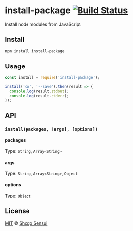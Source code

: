# install-package [![Build Status](https://travis-ci.org/1000ch/install-package.svg?branch=master)](https://travis-ci.org/1000ch/install-package)

Install node modules from JavaScript.

## Install

```sh
npm install install-package
```

## Usage

```javascript
const install = require('install-package');

install('co', '--save').then(result => {
  console.log(result.stdout);
  console.log(result.stderr);
});
```

## API

### `install(packages, [args], [options])`

#### packages

Type: `String`, `Array<String>`

#### args

Type: `String`, `Array<String>`, `Object`

#### options

Type: [`Object`](https://nodejs.org/api/child_process.html#child_process_child_process_exec_command_options_callback)

## License

[MIT](https://1000ch.mit-license.org) © [Shogo Sensui](https://github.com/1000ch)
